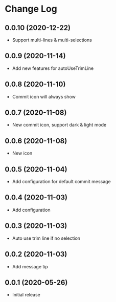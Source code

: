 # Change Log

## 0.0.10 (2020-12-22)

- Support multi-lines & multi-selections

## 0.0.9 (2020-11-14)

- Add new features for autoUseTrimLine

## 0.0.8 (2020-11-10)

- Commit icon will always show

## 0.0.7 (2020-11-08)

- New commit icon, support dark & light mode

## 0.0.6 (2020-11-08)

- New icon

## 0.0.5 (2020-11-04)

- Add configuration for default commit message

## 0.0.4 (2020-11-03)

- Add configuration

## 0.0.3 (2020-11-03)

- Auto use trim line if no selection

## 0.0.2 (2020-11-03)

- Add message tip

## 0.0.1 (2020-05-26)

- Initial release